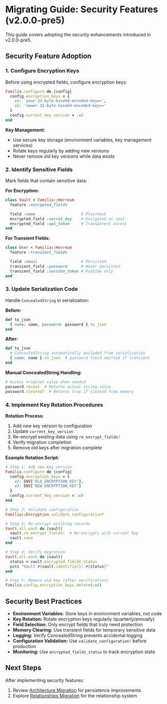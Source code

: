 # Migrating Guide: Security Features (v2.0.0-pre5)

This guide covers adopting the security enhancements introduced in v2.0.0-pre5.

## Security Feature Adoption

### 1. Configure Encryption Keys

Before using encrypted fields, configure encryption keys:

```ruby
Familia.configure do |config|
  config.encryption_keys = {
    v1: 'your-32-byte-base64-encoded-key==',
    v2: 'newer-32-byte-base64-encoded-key=='
  }
  config.current_key_version = :v2
end
```

**Key Management:**
- Use secure key storage (environment variables, key management services)
- Rotate keys regularly by adding new versions
- Never remove old key versions while data exists

### 2. Identify Sensitive Fields

Mark fields that contain sensitive data:

**For Encryption:**
```ruby
class Vault < Familia::Horreum
  feature :encrypted_fields

  field :name                    # Plaintext
  encrypted_field :secret_key    # Encrypted at rest
  encrypted_field :api_token     # Transparent access
end
```

**For Transient Fields:**
```ruby
class User < Familia::Horreum
  feature :transient_fields

  field :email                   # Persisted
  transient_field :password      # Never persisted
  transient_field :session_token # Runtime only
end
```

### 3. Update Serialization Code

Handle `ConcealedString` in serialization:

**Before:**
```ruby
def to_json
  { name: name, password: password }.to_json
end
```

**After:**
```ruby
def to_json
  # ConcealedString automatically excluded from serialization
  { name: name }.to_json  # password field omitted if transient
end
```

**Manual ConcealedString Handling:**
```ruby
# Access original value when needed
password.reveal  # Returns actual string value
password.cleared?  # Returns true if cleared from memory
```

### 4. Implement Key Rotation Procedures

**Rotation Process:**
1. Add new key version to configuration
2. Update `current_key_version`
3. Re-encrypt existing data using `re_encrypt_fields!`
4. Verify migration completion
5. Remove old keys after migration complete

**Example Rotation Script:**
```ruby
# Step 1: Add new key version
Familia.configure do |config|
  config.encryption_keys = {
    v2: ENV['OLD_ENCRYPTION_KEY'],
    v3: ENV['NEW_ENCRYPTION_KEY']
  }
  config.current_key_version = :v3
end

# Step 2: Validate configuration
Familia::Encryption.validate_configuration!

# Step 3: Re-encrypt existing records
Vault.all.each do |vault|
  vault.re_encrypt_fields!  # Re-encrypts with current key
  vault.save
end

# Step 4: Verify migration
Vault.all.each do |vault|
  status = vault.encrypted_fields_status
  puts "Vault #{vault.identifier}: #{status}"
end

# Step 5: Remove old key (after verification)
Familia.config.encryption_keys.delete(:v2)
```

## Security Best Practices

- **Environment Variables:** Store keys in environment variables, not code
- **Key Rotation:** Rotate encryption keys regularly (quarterly/annually)
- **Field Selection:** Only encrypt fields that truly need protection
- **Memory Clearing:** Use transient fields for temporary sensitive data
- **Logging:** Verify ConcealedString prevents accidental logging
- **Configuration Validation:** Use `validate_configuration!` before production
- **Monitoring:** Use `encrypted_fields_status` to track encryption state

## Next Steps

After implementing security features:
1. Review [Architecture Migration](v2.0.0-pre6.md) for persistence improvements
2. Explore [Relationships Migration](v2.0.0-pre7.md) for the relationship system
